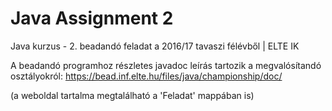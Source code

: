 # Java Assignment 2
Java kurzus - 2. beadandó feladat a 2016/17 tavaszi félévből | ELTE IK

A beadandó programhoz részletes javadoc leírás tartozik a megvalósítandó osztályokról:
https://bead.inf.elte.hu/files/java/championship/doc/

(a weboldal tartalma megtalálható a 'Feladat' mappában is)

